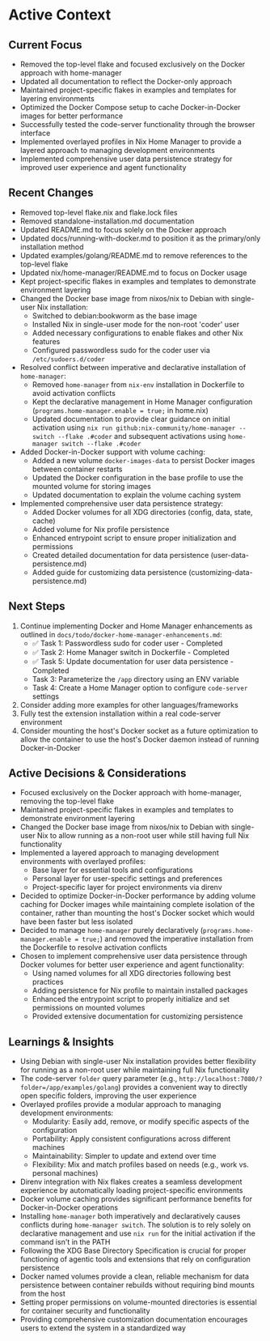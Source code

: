 # Active Context

## Current Focus

* Removed the top-level flake and focused exclusively on the Docker approach with home-manager
* Updated all documentation to reflect the Docker-only approach
* Maintained project-specific flakes in examples and templates for layering environments
* Optimized the Docker Compose setup to cache Docker-in-Docker images for better performance
* Successfully tested the code-server functionality through the browser interface
* Implemented overlayed profiles in Nix Home Manager to provide a layered approach to managing development environments
* Implemented comprehensive user data persistence strategy for improved user experience and agent functionality

## Recent Changes

* Removed top-level flake.nix and flake.lock files
* Removed standalone-installation.md documentation
* Updated README.md to focus solely on the Docker approach
* Updated docs/running-with-docker.md to position it as the primary/only installation method
* Updated examples/golang/README.md to remove references to the top-level flake
* Updated nix/home-manager/README.md to focus on Docker usage
* Kept project-specific flakes in examples and templates to demonstrate environment layering
* Changed the Docker base image from nixos/nix to Debian with single-user Nix installation:
  * Switched to debian:bookworm as the base image
  * Installed Nix in single-user mode for the non-root 'coder' user
  * Added necessary configurations to enable flakes and other Nix features
  * Configured passwordless sudo for the coder user via `/etc/sudoers.d/coder`
* Resolved conflict between imperative and declarative installation of `home-manager`:
  * Removed `home-manager` from `nix-env` installation in Dockerfile to avoid activation conflicts
  * Kept the declarative management in Home Manager configuration (`programs.home-manager.enable = true;` in home.nix)
  * Updated documentation to provide clear guidance on initial activation using `nix run github:nix-community/home-manager -- switch --flake .#coder` and subsequent activations using `home-manager switch --flake .#coder`
* Added Docker-in-Docker support with volume caching:
  * Added a new volume `docker-images-data` to persist Docker images between container restarts
  * Updated the Docker configuration in the base profile to use the mounted volume for storing images
  * Updated documentation to explain the volume caching system
* Implemented comprehensive user data persistence strategy:
  * Added Docker volumes for all XDG directories (config, data, state, cache)
  * Added volume for Nix profile persistence
  * Enhanced entrypoint script to ensure proper initialization and permissions
  * Created detailed documentation for data persistence (user-data-persistence.md)
  * Added guide for customizing data persistence (customizing-data-persistence.md)

## Next Steps

1. Continue implementing Docker and Home Manager enhancements as outlined in `docs/todo/docker-home-manager-enhancements.md`:
   * ✅ Task 1: Passwordless sudo for coder user - Completed
   * ✅ Task 2: Home Manager switch in Dockerfile - Completed
   * ✅ Task 5: Update documentation for user data persistence - Completed
   * Task 3: Parameterize the `/app` directory using an ENV variable
   * Task 4: Create a Home Manager option to configure `code-server` settings
2. Consider adding more examples for other languages/frameworks
3. Fully test the extension installation within a real code-server environment
4. Consider mounting the host's Docker socket as a future optimization to allow the container to use the host's Docker daemon instead of running Docker-in-Docker

## Active Decisions & Considerations

* Focused exclusively on the Docker approach with home-manager, removing the top-level flake
* Maintained project-specific flakes in examples and templates to demonstrate environment layering
* Changed the Docker base image from nixos/nix to Debian with single-user Nix to allow running as a non-root user while still having full Nix functionality
* Implemented a layered approach to managing development environments with overlayed profiles:
  * Base layer for essential tools and configurations
  * Personal layer for user-specific settings and preferences
  * Project-specific layer for project environments via direnv
* Decided to optimize Docker-in-Docker performance by adding volume caching for Docker images while maintaining complete isolation of the container, rather than mounting the host's Docker socket which would have been faster but less isolated
* Decided to manage `home-manager` purely declaratively (`programs.home-manager.enable = true;`) and removed the imperative installation from the Dockerfile to resolve activation conflicts
* Chosen to implement comprehensive user data persistence through Docker volumes for better user experience and agent functionality:
  * Using named volumes for all XDG directories following best practices
  * Adding persistence for Nix profile to maintain installed packages
  * Enhanced the entrypoint script to properly initialize and set permissions on mounted volumes
  * Provided extensive documentation for customizing persistence

## Learnings & Insights

* Using Debian with single-user Nix installation provides better flexibility for running as a non-root user while maintaining full Nix functionality
* The code-server `folder` query parameter (e.g., `http://localhost:7080/?folder=/app/examples/golang`) provides a convenient way to directly open specific folders, improving the user experience
* Overlayed profiles provide a modular approach to managing development environments:
  * Modularity: Easily add, remove, or modify specific aspects of the configuration
  * Portability: Apply consistent configurations across different machines
  * Maintainability: Simpler to update and extend over time
  * Flexibility: Mix and match profiles based on needs (e.g., work vs. personal machines)
* Direnv integration with Nix flakes creates a seamless development experience by automatically loading project-specific environments
* Docker volume caching provides significant performance benefits for Docker-in-Docker operations
* Installing `home-manager` both imperatively and declaratively causes conflicts during `home-manager switch`. The solution is to rely solely on declarative management and use `nix run` for the initial activation if the command isn't in the PATH
* Following the XDG Base Directory Specification is crucial for proper functioning of agentic tools and extensions that rely on configuration persistence
* Docker named volumes provide a clean, reliable mechanism for data persistence between container rebuilds without requiring bind mounts from the host
* Setting proper permissions on volume-mounted directories is essential for container security and functionality
* Providing comprehensive customization documentation encourages users to extend the system in a standardized way
